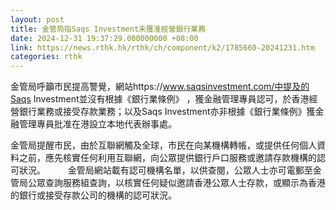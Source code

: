 ```yaml
---
layout: post
title: 金管局指Saqs Investment未獲准經營銀行業務
date: 2024-12-31 19:37:29.000000000 +08:00
link: https://news.rthk.hk/rthk/ch/component/k2/1785660-20241231.htm
categories: rthk
---
```


金管局呼籲市民提高警覺，網站https://www.saqsinvestment.com/中提及的Saqs Investment並沒有根據《銀行業條例》 ，獲金融管理專員認可，於香港經營銀行業務或接受存款業務；以及Saqs Investment亦非根據《銀行業條例》獲金融管理專員批准在港設立本地代表辦事處。

金管局提醒市民，由於互聯網觸及全球，市民在向某機構轉帳，或提供任何個人資料之前，應先核實任何利用互聯網，向公眾提供銀行戶口服務或邀請存款機構的認可狀況。
　　 
金管局網站載有認可機構名單，以供查閱，公眾人士亦可電郵至金管局公眾查詢服務組查詢，以核實任何疑似邀請香港公眾人士存款，或顯示為香港的銀行或接受存款公司的機構的認可狀況。
